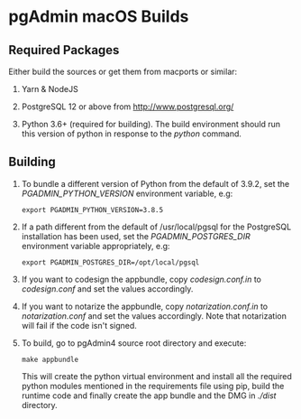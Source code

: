 # pgAdmin macOS Builds

## Required Packages

Either build the sources or get them from macports or similar:

1. Yarn & NodeJS

2. PostgreSQL 12 or above from http://www.postgresql.org/

3. Python 3.6+ (required for building). The build environment should run this 
  version of python in response to the *python* command.
  
## Building

1. To bundle a different version of Python from the default of 3.9.2, set the
   *PGADMIN_PYTHON_VERSION* environment variable, e.g:

       export PGADMIN_PYTHON_VERSION=3.8.5

2. If a path different from the default of /usr/local/pgsql for the PostgreSQL
   installation has been used, set the *PGADMIN_POSTGRES_DIR* environment variable
   appropriately, e.g:

       export PGADMIN_POSTGRES_DIR=/opt/local/pgsql

3. If you want to codesign the appbundle, copy *codesign.conf.in* to
   *codesign.conf* and set the values accordingly.

3. If you want to notarize the appbundle, copy *notarization.conf.in* to
   *notarization.conf* and set the values accordingly. Note that notarization
   will fail if the code isn't signed.
   
4. To build, go to pgAdmin4 source root directory and execute:

       make appbundle
       
   This will create the python virtual environment and install all the required
   python modules mentioned in the requirements file using pip, build the
   runtime code and finally create the app bundle and the DMG in *./dist*
   directory.
